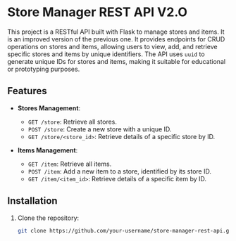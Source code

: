 # Store Manager REST API V2.O

This project is a RESTful API built with Flask to manage stores and items. It is an improved version of the previous one. It provides endpoints for CRUD operations on stores and items, allowing users to view, add, and retrieve specific stores and items by unique identifiers. The API uses `uuid` to generate unique IDs for stores and items, making it suitable for educational or prototyping purposes.

## Features

- **Stores Management**:
  - `GET /store`: Retrieve all stores.
  - `POST /store`: Create a new store with a unique ID.
  - `GET /store/<store_id>`: Retrieve details of a specific store by ID.

- **Items Management**:
  - `GET /item`: Retrieve all items.
  - `POST /item`: Add a new item to a store, identified by its store ID.
  - `GET /item/<item_id>`: Retrieve details of a specific item by ID.

## Installation

1. Clone the repository:
   ```bash
   git clone https://github.com/your-username/store-manager-rest-api.git
   ```
